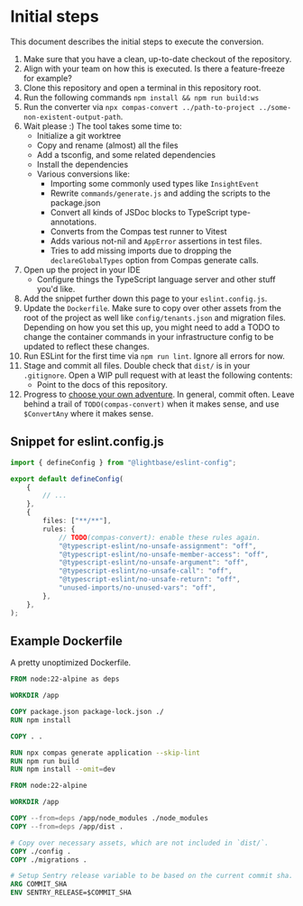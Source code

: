 # Initial steps

This document describes the initial steps to execute the conversion.

1. Make sure that you have a clean, up-to-date checkout of the repository.
2. Align with your team on how this is executed. Is there a feature-freeze for example?
3. Clone this repository and open a terminal in this repository root.
4. Run the following commands `npm install && npm run build:ws`
5. Run the converter via
   `npx compas-convert ../path-to-project ../some-non-existent-output-path`.
6. Wait please :) The tool takes some time to:
   - Initialize a git worktree
   - Copy and rename (almost) all the files
   - Add a tsconfig, and some related dependencies
   - Install the dependencies
   - Various conversions like:
     - Importing some commonly used types like `InsightEvent`
     - Rewrite `commands/generate.js` and adding the scripts to the package.json
     - Convert all kinds of JSDoc blocks to TypeScript type-annotations.
     - Converts from the Compas test runner to Vitest
     - Adds various not-nil and `AppError` assertions in test files.
     - Tries to add missing imports due to dropping the `declareGlobalTypes` option from
       Compas generate calls.
7. Open up the project in your IDE
   - Configure things the TypeScript language server and other stuff you'd like.
8. Add the snippet further down this page to your `eslint.config.js`.
9. Update the `Dockerfile`. Make sure to copy over other assets from the root of the
   project as well like `config/tenants.json` and migration files. Depending on how you
   set this up, you might need to add a TODO to change the container commands in your
   infrastructure config to be updated to reflect these changes.
10. Run ESLint for the first time via `npm run lint`. Ignore all errors for now.
11. Stage and commit all files. Double check that `dist/` is in your `.gitignore`. Open a
    WIP pull request with at least the following contents:
    - Point to the docs of this repository.
12. Progress to [choose your own adventure](./choose-your-own-adventure.md). In general,
    commit often. Leave behind a trail of `TODO(compas-convert)` when it makes sense, and
    use `$ConvertAny` where it makes sense.

## Snippet for eslint.config.js

```ts
import { defineConfig } from "@lightbase/eslint-config";

export default defineConfig(
	{
		// ...
	},
	{
		files: ["**/**"],
		rules: {
			// TODO(compas-convert): enable these rules again.
			"@typescript-eslint/no-unsafe-assignment": "off",
			"@typescript-eslint/no-unsafe-member-access": "off",
			"@typescript-eslint/no-unsafe-argument": "off",
			"@typescript-eslint/no-unsafe-call": "off",
			"@typescript-eslint/no-unsafe-return": "off",
			"unused-imports/no-unused-vars": "off",
		},
	},
);
```

## Example Dockerfile

A pretty unoptimized Dockerfile.

```Dockerfile
FROM node:22-alpine as deps

WORKDIR /app

COPY package.json package-lock.json ./
RUN npm install

COPY . .

RUN npx compas generate application --skip-lint
RUN npm run build
RUN npm install --omit=dev

FROM node:22-alpine

WORKDIR /app

COPY --from=deps /app/node_modules ./node_modules
COPY --from=deps /app/dist .

# Copy over necessary assets, which are not included in `dist/`.
COPY ./config .
COPY ./migrations .

# Setup Sentry release variable to be based on the current commit sha.
ARG COMMIT_SHA
ENV SENTRY_RELEASE=$COMMIT_SHA
```
